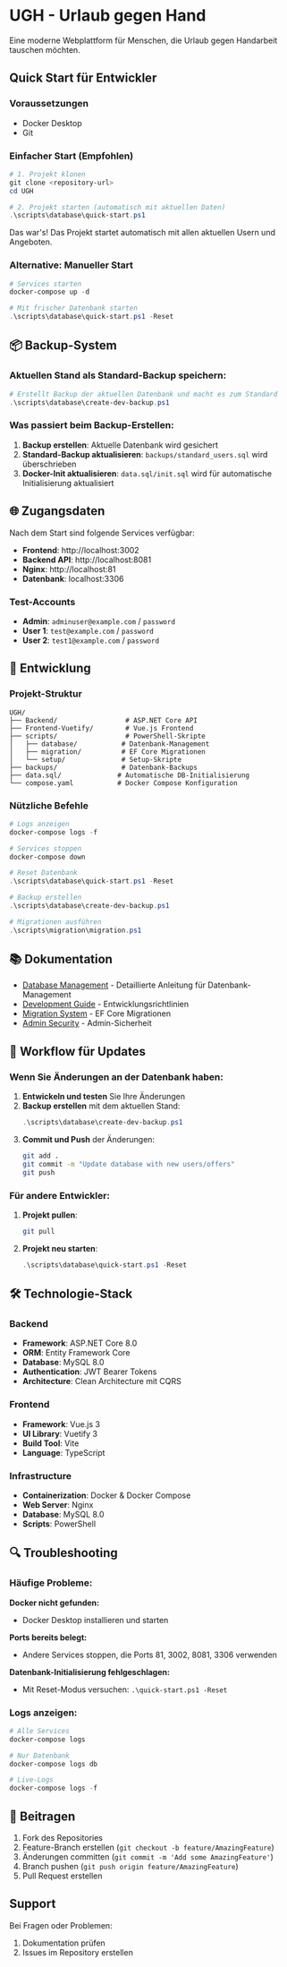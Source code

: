 # UGH - Urlaub gegen Hand

Eine moderne Webplattform für Menschen, die Urlaub gegen Handarbeit tauschen möchten.

## Quick Start für Entwickler

### Voraussetzungen
- Docker Desktop
- Git

### Einfacher Start (Empfohlen)
```powershell
# 1. Projekt klonen
git clone <repository-url>
cd UGH

# 2. Projekt starten (automatisch mit aktuellen Daten)
.\scripts\database\quick-start.ps1
```

Das war's! Das Projekt startet automatisch mit allen aktuellen Usern und Angeboten.

### Alternative: Manueller Start
```powershell
# Services starten
docker-compose up -d

# Mit frischer Datenbank starten
.\scripts\database\quick-start.ps1 -Reset
```

## 📦 Backup-System

### Aktuellen Stand als Standard-Backup speichern:
```powershell
# Erstellt Backup der aktuellen Datenbank und macht es zum Standard
.\scripts\database\create-dev-backup.ps1
```

### Was passiert beim Backup-Erstellen:
1. **Backup erstellen**: Aktuelle Datenbank wird gesichert
2. **Standard-Backup aktualisieren**: `backups/standard_users.sql` wird überschrieben
3. **Docker-Init aktualisieren**: `data.sql/init.sql` wird für automatische Initialisierung aktualisiert

## 🌐 Zugangsdaten

Nach dem Start sind folgende Services verfügbar:

- **Frontend**: http://localhost:3002
- **Backend API**: http://localhost:8081
- **Nginx**: http://localhost:81
- **Datenbank**: localhost:3306

### Test-Accounts
- **Admin**: `adminuser@example.com` / `password`
- **User 1**: `test@example.com` / `password`
- **User 2**: `test1@example.com` / `password`

## 🔧 Entwicklung

### Projekt-Struktur
```
UGH/
├── Backend/                 # ASP.NET Core API
├── Frontend-Vuetify/        # Vue.js Frontend
├── scripts/                 # PowerShell-Skripte
│   ├── database/           # Datenbank-Management
│   ├── migration/          # EF Core Migrationen
│   └── setup/              # Setup-Skripte
├── backups/                # Datenbank-Backups
├── data.sql/              # Automatische DB-Initialisierung
└── compose.yaml           # Docker Compose Konfiguration
```

### Nützliche Befehle
```powershell
# Logs anzeigen
docker-compose logs -f

# Services stoppen
docker-compose down

# Reset Datenbank
.\scripts\database\quick-start.ps1 -Reset

# Backup erstellen
.\scripts\database\create-dev-backup.ps1

# Migrationen ausführen
.\scripts\migration\migration.ps1
```

## 📚 Dokumentation

- [Database Management](scripts/database/README.md) - Detaillierte Anleitung für Datenbank-Management
- [Development Guide](Docs/DEVELOPMENT.md) - Entwicklungsrichtlinien
- [Migration System](Docs/MIGRATION-SYSTEM.md) - EF Core Migrationen
- [Admin Security](Docs/ADMIN-SECURITY.md) - Admin-Sicherheit

## 🔄 Workflow für Updates

### Wenn Sie Änderungen an der Datenbank haben:

1. **Entwickeln und testen** Sie Ihre Änderungen
2. **Backup erstellen** mit dem aktuellen Stand:
   ```powershell
   .\scripts\database\create-dev-backup.ps1
   ```
3. **Commit und Push** der Änderungen:
   ```bash
   git add .
   git commit -m "Update database with new users/offers"
   git push
   ```

### Für andere Entwickler:
1. **Projekt pullen**:
   ```bash
   git pull
   ```
2. **Projekt neu starten**:
   ```powershell
   .\scripts\database\quick-start.ps1 -Reset
   ```

## 🛠️ Technologie-Stack

### Backend
- **Framework**: ASP.NET Core 8.0
- **ORM**: Entity Framework Core
- **Database**: MySQL 8.0
- **Authentication**: JWT Bearer Tokens
- **Architecture**: Clean Architecture mit CQRS

### Frontend
- **Framework**: Vue.js 3
- **UI Library**: Vuetify 3
- **Build Tool**: Vite
- **Language**: TypeScript

### Infrastructure
- **Containerization**: Docker & Docker Compose
- **Web Server**: Nginx
- **Database**: MySQL 8.0
- **Scripts**: PowerShell

## 🔍 Troubleshooting

### Häufige Probleme:

**Docker nicht gefunden:**
- Docker Desktop installieren und starten

**Ports bereits belegt:**
- Andere Services stoppen, die Ports 81, 3002, 8081, 3306 verwenden

**Datenbank-Initialisierung fehlgeschlagen:**
- Mit Reset-Modus versuchen: `.\quick-start.ps1 -Reset`

### Logs anzeigen:
```powershell
# Alle Services
docker-compose logs

# Nur Datenbank
docker-compose logs db

# Live-Logs
docker-compose logs -f
```


## 🤝 Beitragen

1. Fork des Repositories
2. Feature-Branch erstellen (`git checkout -b feature/AmazingFeature`)
3. Änderungen committen (`git commit -m 'Add some AmazingFeature'`)
4. Branch pushen (`git push origin feature/AmazingFeature`)
5. Pull Request erstellen

## Support

Bei Fragen oder Problemen:
1. Dokumentation prüfen
2. Issues im Repository erstellen

